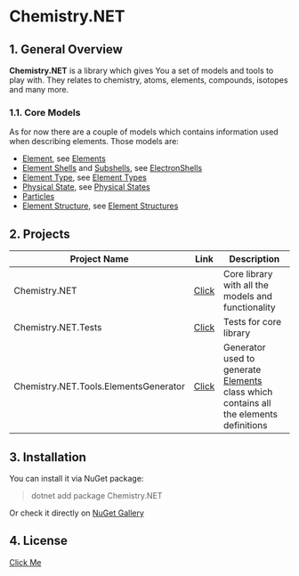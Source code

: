 # Chemistry.NET

## 1. General Overview
**Chemistry.NET** is a library which gives You a set of models and tools to play with. They relates to chemistry, atoms, elements, compounds, isotopes and many more.

### 1.1. Core Models
As for now there are a couple of models which contains information used when describing elements. Those models are:
  - [Element](https://github.com/Sejoslaw/Chemistry.NET/blob/master/Chemistry.NET/Models/Element.cs), see [Elements](https://github.com/Sejoslaw/Chemistry.NET/blob/master/Chemistry.NET/Models/Elements.cs)
  - [Element Shells](https://github.com/Sejoslaw/Chemistry.NET/blob/master/Chemistry.NET/Models/ElectronShell.cs) and [Subshells](https://github.com/Sejoslaw/Chemistry.NET/blob/master/Chemistry.NET/Models/ElectronSubShell.cs), see [ElectronShells](https://github.com/Sejoslaw/Chemistry.NET/blob/master/Chemistry.NET/Models/ElectronShells.cs)
  - [Element Type](https://github.com/Sejoslaw/Chemistry.NET/blob/master/Chemistry.NET/Models/ElementType.cs), see [Element Types](https://github.com/Sejoslaw/Chemistry.NET/blob/master/Chemistry.NET/Models/ElementTypes.cs)
  - [Physical State](https://github.com/Sejoslaw/Chemistry.NET/blob/master/Chemistry.NET/Models/PhysicalState.cs), see [Physical States](https://github.com/Sejoslaw/Chemistry.NET/blob/master/Chemistry.NET/Models/PhysicalStates.cs)
  - [Particles](https://github.com/Sejoslaw/Chemistry.NET/blob/master/Chemistry.NET/Models/Particles/Particles.cs)
  - [Element Structure](https://github.com/Sejoslaw/Chemistry.NET/blob/master/Chemistry.NET/Models/ElementStructure.cs), see [Element Structures](https://github.com/Sejoslaw/Chemistry.NET/blob/master/Chemistry.NET/Models/ElementStructures.cs)

## 2. Projects

Project Name | Link | Description
-------------|------|------------
Chemistry.NET | [Click](https://github.com/Sejoslaw/Chemistry.NET/tree/master/Chemistry.NET) | Core library with all the models and functionality
Chemistry.NET.Tests | [Click](https://github.com/Sejoslaw/Chemistry.NET/tree/master/Chemistry.NET.Tests) | Tests for core library
Chemistry.NET.Tools.ElementsGenerator | [Click](https://github.com/Sejoslaw/Chemistry.NET/tree/master/Tools/Chemistry.NET.Tools.ElementsGenerator) | Generator used to generate [Elements](https://github.com/Sejoslaw/Chemistry.NET/blob/master/Chemistry.NET/Models/Elements.cs) class which contains all the elements definitions

## 3. Installation
You can install it via NuGet package:
> dotnet add package Chemistry.NET

Or check it directly on [NuGet Gallery](https://www.nuget.org/packages/Chemistry.NET/)

## 4. License

[Click Me](https://github.com/Sejoslaw/Chemistry.NET/blob/master/LICENSE)
